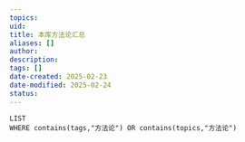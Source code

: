 ```yaml
---
topics: 
uid: 
title: 本库方法论汇总
aliases: []
author: 
description: 
tags: []
date-created: 2025-02-23
date-modified: 2025-02-24
status: 
---
```


```dataview
LIST
WHERE contains(tags,"方法论") OR contains(topics,"方法论")
```
